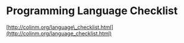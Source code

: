 <!--
id: 11326100332
link: http://tumblr.atmos.org/post/11326100332/programming-language-checklist
slug: programming-language-checklist
date: Tue Oct 11 2011 13:04:55 GMT-0700 (PDT)
publish: 2011-10-011
tags: 
title: Programming Language Checklist
-->


Programming Language Checklist
==============================

[http://colinm.org/language\_checklist.html](http://colinm.org/language_checklist.html)

